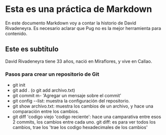 # Esta es una práctica de Markdown

En este documento Markdown voy a contar la historio de David Rivadeneyra.
Es necesario aclarar que Pug no es la mejor herramienta para contenido.

## Este es subtítulo

David Rivadeneyra tiene 33 años, nació en Miraflores, y vive en Callao.

### Pasos para crear un repositorio de Git

* git init
* git add . (o git add archivo.txt)
* git commit m- 'Agregar un mensaje sobre el commit'
* git config --list: muestra la configuración del repositorio.
* git show archivo.txt: muestra los cambios de un archivo, y hace una comparación entre los cambios.
* git diff 'codigo viejo 'codigo reciente': hace una camparativa entre esos 2 commits, los cambios entre cada uno.
git diff: es para ver todos los cambios, trae los 'trae los codigo hexadecimales de los cambios'
